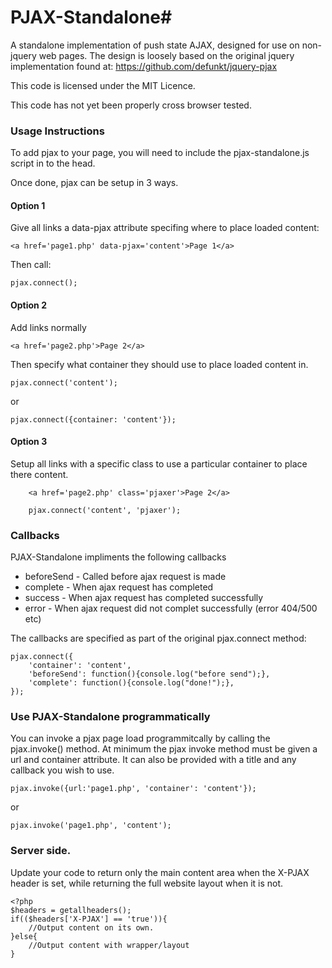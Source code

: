 # PJAX-Standalone#

A standalone implementation of push state AJAX, designed for use on non-jquery web pages.
The design is loosely based on the original jquery implementation found at: https://github.com/defunkt/jquery-pjax

This code is licensed under the MIT Licence.

This code has not yet been properly cross browser tested.

### Usage Instructions

To add pjax to your page, you will need to include the pjax-standalone.js script in to the head.

Once done, pjax can be setup in 3 ways. 

#### Option 1
Give all links a data-pjax attribute specifing where to place loaded content:

    <a href='page1.php' data-pjax='content'>Page 1</a>

Then call:

	pjax.connect();

#### Option 2
Add links normally

	<a href='page2.php'>Page 2</a>
	
Then specify what container they should use to place loaded content in.

	pjax.connect('content');

or

	pjax.connect({container: 'content'});

#### Option 3
Setup all links with a specific class to use a particular container to place there content.

```
	<a href='page2.php' class='pjaxer'>Page 2</a>
```

```
	pjax.connect('content', 'pjaxer');
```	

### Callbacks

PJAX-Standalone impliments the following callbacks 

* beforeSend - Called before ajax request is made
* complete - When ajax request has completed
* success - When ajax request has completed successfully
* error - When ajax request did not complet successfully (error 404/500 etc)

The callbacks are specified as part of the original pjax.connect method:

	pjax.connect({
		'container': 'content',
		'beforeSend': function(){console.log("before send");},
		'complete': function(){console.log("done!");},
	});

### Use PJAX-Standalone programmatically

You can invoke a pjax page load programmitcally by calling the pjax.invoke() method.
At minimum the pjax invoke method must be given a url and container attribute. It can also
be provided with a title and any callback you wish to use.

	pjax.invoke({url:'page1.php', 'container': 'content'});

or
	
	pjax.invoke('page1.php', 'content');

### Server side.

Update your code to return only the main content area when the X-PJAX header is set, while returning the full website layout when it is not.
	
	<?php
	$headers = getallheaders();
	if(($headers['X-PJAX'] == 'true')){
		//Output content on its own.
	}else{
		//Output content with wrapper/layout
	}
	
	
	


      

	
